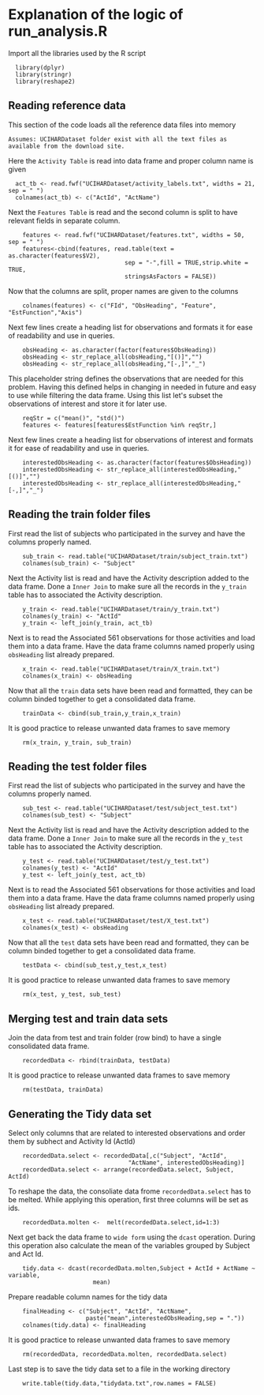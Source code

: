 # Explanation of the logic of run_analysis.R
Import all the libraries used by the R script 

      library(dplyr)
      library(stringr)
      library(reshape2)

## Reading reference data
This section of the code loads all the reference data files into memory

`Assumes: UCIHARDataset folder exist with all the text files as available from the download site.`

Here the `Activity Table` is read into data frame and proper column name is given

      act_tb <- read.fwf("UCIHARDataset/activity_labels.txt", widths = 21, sep = " ")
      colnames(act_tb) <- c("ActId", "ActName")

Next the `Features Table` is read and the second column is split to have relevant fields in separate column.

        features <- read.fwf("UCIHARDataset/features.txt", widths = 50, sep = " ")
        features<-cbind(features, read.table(text = as.character(features$V2), 
                                     sep = "-",fill = TRUE,strip.white = TRUE, 
                                     stringsAsFactors = FALSE))

Now that the columns are split, proper names are given to the columns

        colnames(features) <- c("FId", "ObsHeading", "Feature", "EstFunction","Axis")


Next few lines create a heading list for observations and formats it for ease of readability and use in queries.

        obsHeading <- as.character(factor(features$ObsHeading))
        obsHeading <- str_replace_all(obsHeading,"[()]","")
        obsHeading <- str_replace_all(obsHeading,"[-,]","_")

This placeholder string defines the observations that are needed for this problem. Having this defined helps in changing in needed in future and easy to use while filtering the data frame. Using this list let's subset the observations of interest and store it for later use.

        reqStr = c("mean()", "std()")
        features <- features[features$EstFunction %in% reqStr,]

Next few lines create a heading list for observations of interest and formats it for ease of readability and use in queries.

        interestedObsHeading <- as.character(factor(features$ObsHeading))
        interestedObsHeading <- str_replace_all(interestedObsHeading,"[()]","")
        interestedObsHeading <- str_replace_all(interestedObsHeading,"[-,]","_")

## Reading the train folder files
First read the list of subjects who participated in the survey and have the columns properly named.

        sub_train <- read.table("UCIHARDataset/train/subject_train.txt")
        colnames(sub_train) <- "Subject"

Next the Activity list is read and have the Activity description added to the data frame. Done a `Inner Join` to make sure all the records in the `y_train` table has to associated the Activity description.

        y_train <- read.table("UCIHARDataset/train/y_train.txt")
        colnames(y_train) <- "ActId"
        y_train <- left_join(y_train, act_tb)

Next is to read the Associated 561 observations for those activities and load them into a data frame. Have the data frame columns named properly using `obsHeading` list already prepared.

        x_train <- read.table("UCIHARDataset/train/X_train.txt")
        colnames(x_train) <- obsHeading

Now that all the `train` data sets have been read and formatted, they can be column binded together to get a consolidated data frame. 

        trainData <- cbind(sub_train,y_train,x_train)

It is good practice to release unwanted data frames to save memory

        rm(x_train, y_train, sub_train)

## Reading the test folder files
First read the list of subjects who participated in the survey and have the columns properly named.

        sub_test <- read.table("UCIHARDataset/test/subject_test.txt")
        colnames(sub_test) <- "Subject"

Next the Activity list is read and have the Activity description added to the data frame. Done a `Inner Join` to make sure all the records in the `y_test` table has to associated the Activity description.

        y_test <- read.table("UCIHARDataset/test/y_test.txt")
        colnames(y_test) <- "ActId"
        y_test <- left_join(y_test, act_tb)

Next is to read the Associated 561 observations for those activities and load them into a data frame. Have the data frame columns named properly using `obsHeading` list already prepared.

        x_test <- read.table("UCIHARDataset/test/X_test.txt")
        colnames(x_test) <- obsHeading

Now that all the `test` data sets have been read and formatted, they can be column binded together to get a consolidated data frame. 

        testData <- cbind(sub_test,y_test,x_test)

It is good practice to release unwanted data frames to save memory

        rm(x_test, y_test, sub_test)

##  Merging test and train data sets
Join the data from test and train folder (row bind) to have a single consolidated data frame.

        recordedData <- rbind(trainData, testData)

It is good practice to release unwanted data frames to save memory

        rm(testData, trainData)

## Generating the Tidy data set
Select only columns that are related to interested observations and order them by subhect and Activity Id (ActId)

        recordedData.select <- recordedData[,c("Subject", "ActId", 
                                      "ActName", interestedObsHeading)]
        recordedData.select <- arrange(recordedData.select, Subject, ActId)

To reshape the data, the consoliate data frome `recordedData.select` has to be melted. While applying this operation, first three columns will be set as ids.

        recordedData.molten <-  melt(recordedData.select,id=1:3)

Next get back the data frame to `wide form` using the `dcast` operation. During this operation also calculate the mean of the variables grouped by Subject and Act Id.

        tidy.data <- dcast(recordedData.molten,Subject + ActId + ActName ~ variable,
                            mean)

Prepare readable column names for the tidy data

        finalHeading <- c("Subject", "ActId", "ActName", 
                          paste("mean",interestedObsHeading,sep = "."))
        colnames(tidy.data) <- finalHeading

It is good practice to release unwanted data frames to save memory

        rm(recordedData, recordedData.molten, recordedData.select)

Last step is to save the tidy data set to a file in the working directory

        write.table(tidy.data,"tidydata.txt",row.names = FALSE)
